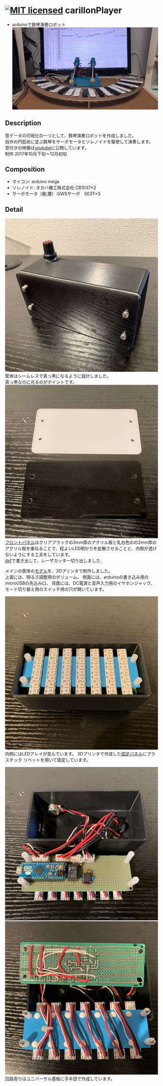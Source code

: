 [![MIT licensed](https://img.shields.io/badge/license-MIT-blue.svg)](LICENSE)
carillonPlayer
====
* arduinoで鉄琴演奏ロボット  
![result](https://github.com/chakio/carillonPlayer/blob/master/media/carillonPlayer.gif) 
## Description
音データの可視化の一つとして、鉄琴演奏ロボットを作成しました。  
自作の円弧状に並ぶ鉄琴をサーボモータとソレノイドを駆使して演奏します。
音付きの映像は[youtube](https://www.youtube.com/watch?v=UpVMlNcHM6o&feature=em-share_video_user)に公開しています。  
制作 2017年10月下旬〜12月初旬
## Composition
* マイコン: arduino mega
* ソレノイド: タカハ機工株式会社 CB1037×2
* サーボモータ（腕,腰）:GWSサーボ　S03T×3
## Detail
![result](https://github.com/chakio/spectrumAnalyzer/blob/master/media/IMG_9826.JPG)  
筐体はシームレスで真っ黒になるように設計しました。  
真っ黒なのに光るのがポイントです。  
![result](https://github.com/chakio/spectrumAnalyzer/blob/master/media/IMG_9836.JPG)  
[フロントパネル](https://github.com/chakio/spectrumAnalyzer/blob/master/model/frontPanel.stl)はクリアブラックの3mm厚のアクリル板と乳白色のの2mm厚のアクリル板を重ねることで、程よいLED明かりを拡散させることと、内側が透けないようにする工夫をしています。  
[dxf](https://github.com/chakio/spectrumAnalyzer/blob/master/model/frontPanel.dxf)で書き出して、レーザカッター切り出しました.  

メインの筐体の[モデル](https://github.com/chakio/spectrumAnalyzer/blob/master/model/body.stl)を、3Dプリンタで制作しました。  
上面には、明るさ調整用のボリューム、
側面には、arduinoの書き込み用のmicroUSBの先込み口、
背面には、DC電源と音声入力用のイヤホンジャック、モード切り替え用のスイッチ用の穴が開いています。

![result](https://github.com/chakio/spectrumAnalyzer/blob/master/media/IMG_9833.JPG)   
内側にはLEDアレイが並んでいます。
3Dプリンタで作成した[固定パネル](https://github.com/chakio/spectrumAnalyzer/blob/master/model/ledHolder.stl)にプラスチック
リベットを用いて固定しています。  

![result](https://github.com/chakio/spectrumAnalyzer/blob/master/media/IMG_9834.JPG)   
![result](https://github.com/chakio/spectrumAnalyzer/blob/master/media/IMG_9835.JPG)   
回路周りはユニバーサル基板に手半田で作成しています。
